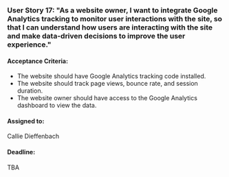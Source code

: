 ### User Story 17: "As a website owner, I want to integrate Google Analytics tracking to monitor user interactions with the site, so that I can understand how users are interacting with the site and make data-driven decisions to improve the user experience."

#### Acceptance Criteria: 
- The website should have Google Analytics tracking code installed.
- The website should track page views, bounce rate, and session duration.
- The website owner should have access to the Google Analytics dashboard to view the data.

#### Assigned to: 
Callie Dieffenbach

#### Deadline: 
TBA
